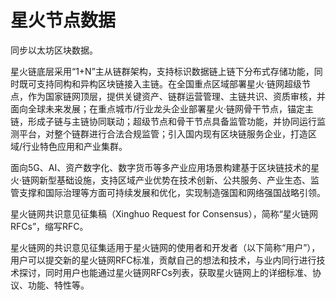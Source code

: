 # 星火节点数据

同步以太坊区块数据。

星火链底层采用“1+N”主从链群架构，支持标识数据链上链下分布式存储功能，同时既可支持同构和异构区块链接入主链。在全国重点区域部署星火·链网超级节点，作为国家链网顶层，提供关键资产、链群运营管理、主链共识、资质审核，并面向全球未来发展；在重点城市/行业龙头企业部署星火·链网骨干节点，锚定主链，形成子链与主链协同联动；超级节点和骨干节点具备监管功能，并协同运行监测平台，对整个链群进行合法合规监管；引入国内现有区块链服务企业，打造区域/行业特色应用和产业集群。

面向5G、AI、资产数字化、数字货币等多产业应用场景构建基于区块链技术的星火·链网新型基础设施，支持区域产业优势在技术创新、公共服务、产业生态、监管支撑和国际治理等方面可持续发展和优化，实现制造强国和网络强国战略引领。

星火链网共识意见征集稿（Xinghuo Request for Consensus），简称“星火链网RFCs”，缩写RFC。

星火链网的共识意见征集适用于星火链网的使用者和开发者（以下简称“用户”），用户可以提交新的星火链网RFC标准，贡献自己的想法和技术，与业内同行进行技术探讨，同时用户也能通过星火链网RFCs列表，获取星火链网上的详细标准、协议、功能、特性等。
